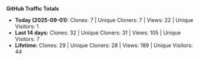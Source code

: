 
**GitHub Traffic Totals**

- **Today (2025-09-01):** Clones: 7 | Unique Cloners: 7 | Views: 22 | Unique Visitors: 1
- **Last 14 days:** Clones: 32 | Unique Cloners: 31 | Views: 105 | Unique Visitors: 7
- **Lifetime:** Clones: 29 | Unique Cloners: 28 | Views: 189 | Unique Visitors: 44
